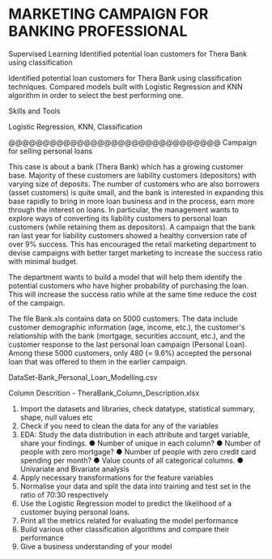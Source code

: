 # MARKETING CAMPAIGN FOR BANKING PROFESSIONAL
Supervised Learning  Identified potential loan customers for Thera Bank using classification 

Identified potential loan customers for Thera Bank using classification techniques. Compared models built with Logistic Regression and KNN algorithm in order to select the best performing one.

Skills and Tools

Logistic Regression, KNN, Classification

@@@@@@@@@@@@@@@@@@@@@@@@@@@@@@@
Campaign for selling personal loans


This case is about a bank (Thera Bank) which has a growing customer base. Majority of these
customers are liability customers (depositors) with varying size of deposits. The number of customers
who are also borrowers (asset customers) is quite small, and the bank is interested in expanding this
base rapidly to bring in more loan business and in the process, earn more through the interest on
loans. In particular, the management wants to explore ways of converting its liability customers to
personal loan customers (while retaining them as depositors). A campaign that the bank ran last year
for liability customers showed a healthy conversion rate of over 9% success. This has encouraged the
retail marketing department to devise campaigns with better target marketing to increase the success
ratio with minimal budget.


The department wants to build a model that will help them identify the potential customers who have
higher probability of purchasing the loan. This will increase the success ratio while at the same time
reduce the cost of the campaign.


The file Bank.xls contains data on 5000 customers. The data include customer demographic
information (age, income, etc.), the customer&#39;s relationship with the bank (mortgage, securities
account, etc.), and the customer response to the last personal loan campaign (Personal Loan). Among
these 5000 customers, only 480 (= 9.6%) accepted the personal loan that was offered to them in the
earlier campaign.

DataSet-Bank_Personal_Loan_Modelling.csv

Column Descrition - TheraBank_Column_Description.xlsx

1. Import the datasets and libraries, check datatype, statistical summary, shape, null
values etc
2. Check if you need to clean the data for any of the variables
3. EDA: Study the data distribution in each attribute and target variable, share your
findings.
    ● Number of unique in each column?
    ● Number of people with zero mortgage?
    ● Number of people with zero credit card spending per month?
    ● Value counts of all categorical columns.
    ● Univariate and Bivariate analysis
4. Apply necessary transformations for the feature variables
5. Normalise your data and split the data into training and test set in the ratio of 70:30
respectively
6. Use the Logistic Regression model to predict the likelihood of a customer buying
personal loans.
7. Print all the metrics related for evaluating the model performance
8. Build various other classification algorithms and compare their performance
9. Give a business understanding of your model
